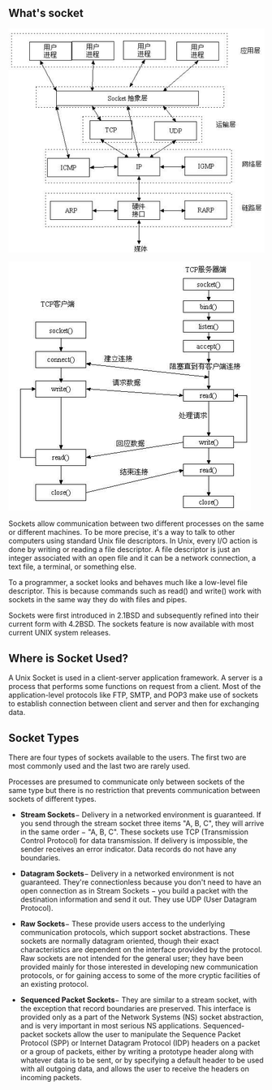 ## What's socket

![](/assets/importnetworksocket1.png)

![](/assets/networksocket2.png)

Sockets allow communication between two different processes on the same or different machines. To be more precise, it's a way to talk to other computers using standard Unix file descriptors. In Unix, every I/O action is done by writing or reading a file descriptor. A file descriptor is just an integer associated with an open file and it can be a network connection, a text file, a terminal, or something else.

To a programmer, a socket looks and behaves much like a low-level file descriptor. This is because commands such as read\(\) and write\(\) work with sockets in the same way they do with files and pipes.

Sockets were first introduced in 2.1BSD and subsequently refined into their current form with 4.2BSD. The sockets feature is now available with most current UNIX system releases.

## Where is Socket Used?

A Unix Socket is used in a client-server application framework. A server is a process that performs some functions on request from a client. Most of the application-level protocols like FTP, SMTP, and POP3 make use of sockets to establish connection between client and server and then for exchanging data.

## Socket Types

There are four types of sockets available to the users. The first two are most commonly used and the last two are rarely used.

Processes are presumed to communicate only between sockets of the same type but there is no restriction that prevents communication between sockets of different types.

* **Stream Sockets**− Delivery in a networked environment is guaranteed. If you send through the stream socket three items "A, B, C", they will arrive in the same order − "A, B, C". These sockets use TCP \(Transmission Control Protocol\) for data transmission. If delivery is impossible, the sender receives an error indicator. Data records do not have any boundaries.

* **Datagram Sockets**− Delivery in a networked environment is not guaranteed. They're connectionless because you don't need to have an open connection as in Stream Sockets − you build a packet with the destination information and send it out. They use UDP \(User Datagram Protocol\).

* **Raw Sockets**− These provide users access to the underlying communication protocols, which support socket abstractions. These sockets are normally datagram oriented, though their exact characteristics are dependent on the interface provided by the protocol. Raw sockets are not intended for the general user; they have been provided mainly for those interested in developing new communication protocols, or for gaining access to some of the more cryptic facilities of an existing protocol.

* **Sequenced Packet Sockets**− They are similar to a stream socket, with the exception that record boundaries are preserved. This interface is provided only as a part of the Network Systems \(NS\) socket abstraction, and is very important in most serious NS applications. Sequenced-packet sockets allow the user to manipulate the Sequence Packet Protocol \(SPP\) or Internet Datagram Protocol \(IDP\) headers on a packet or a group of packets, either by writing a prototype header along with whatever data is to be sent, or by specifying a default header to be used with all outgoing data, and allows the user to receive the headers on incoming packets.



